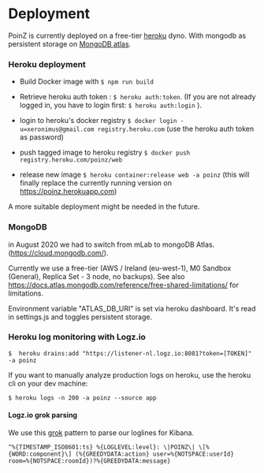 
# Deployment

PoinZ is currently deployed on a free-tier [heroku](https://www.heroku.com/) dyno. With mongodb as persistent storage on [MongoDB atlas](https://www.mongodb.com/cloud/atlas).



### Heroku deployment

* Build Docker image with ```$ npm run build```

* Retrieve heroku auth token : ```$ heroku auth:token```. (If you are not already logged in, you have to login first: ```$ heroku auth:login``` ).

* login to heroku's docker registry ```$ docker login -u=xeronimus@gmail.com registry.heroku.com``` (use the heroku auth token as password)

* push tagged image to heroku registry ```$ docker push registry.heroku.com/poinz/web```

* release new image ```$ heroku container:release web -a poinz``` (this will finally replace the currently running version on https://poinz.herokuapp.com)


A more suitable deployment might be needed in the future.

### MongoDB

in August 2020 we had to switch from mLab to mongoDB Atlas. (https://cloud.mongodb.com/).

Currently we use a free-tier (AWS / Ireland (eu-west-1), M0 Sandbox (General),  Replica Set - 3 node, no backups). 
See also https://docs.atlas.mongodb.com/reference/free-shared-limitations/ for limitations.

Environment variable "ATLAS_DB_URI" is set via heroku dashboard. It's read in settings.js and toggles persistent storage.
 
### Heroku log monitoring with Logz.io

```$  heroku drains:add "https://listener-nl.logz.io:8081?token=[TOKEN]" -a poinz```

If you want to manually analyze production logs on heroku, use the heroku cli on your dev machine:

```$ heroku logs -n 200 -a poinz --source app```

#### Logz.io grok parsing

We use this [grok](https://logz.io/blog/logstash-grok/) pattern to parse our loglines for Kibana.

```text
^%{TIMESTAMP_ISO8601:ts} %{LOGLEVEL:level}: \|POINZ\| \[%{WORD:component}\] (%{GREEDYDATA:action} user=%{NOTSPACE:userId} room=%{NOTSPACE:roomId})?%{GREEDYDATA:message}
```
